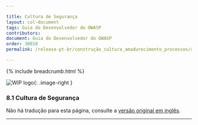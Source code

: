```yaml
---

title: Cultura de Segurança
layout: col-document
tags: Guia do Desenvolvedor do OWASP
contributors:
document: Guia do Desenvolvedor do OWASP
order: 30010
permalink: /release-pt-br/construção_cultura_amadurecimento_processos/cultura_segurança/

---
```


{% include breadcrumb.html %}

<style type="text/css">
.image-right {
  height: 180px;
  display: block;
  margin-left: auto;
  margin-right: auto;
  float: right;
}
</style>

![WIP logo](../../../assets/images/dg_wip.png "Trabalho em andamento"){: .image-right }

### 8.1 Cultura de Segurança

Não há tradução para esta página, consulte a [versão original em inglês][release1001].

----

[release1001]: https://github.com/OWASP/www-project-developer-guide/blob/main/draft/10-culture-process/01-security-culture.md

